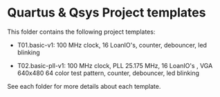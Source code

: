 # Quartus & Qsys Project templates 

This folder contains the following project templates:

* T01.basic-v1: 100 MHz clock, 16 LoanIO's, counter, debouncer, led blinking

* T02.basic-pll-v1:  100 MHz clock, PLL  25.175 MHz, 16 LoanIO's , VGA 640x480 64 color test pattern, counter, debouncer, led blinking

  


See each folder for more details about each template. 